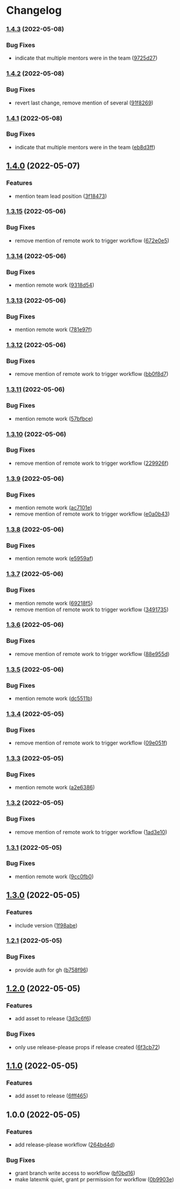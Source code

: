 # Changelog

### [1.4.3](https://github.com/kohanyirobert/cv/compare/v1.4.2...v1.4.3) (2022-05-08)


### Bug Fixes

* indicate that multiple mentors were in the team ([9725d27](https://github.com/kohanyirobert/cv/commit/9725d27401744ea81f5f1a6953775dd4682e9e56))

### [1.4.2](https://github.com/kohanyirobert/cv/compare/v1.4.1...v1.4.2) (2022-05-08)


### Bug Fixes

* revert last change, remove mention of several ([91f8269](https://github.com/kohanyirobert/cv/commit/91f82694079ba6f7383b8d2be643005e20b4bac8))

### [1.4.1](https://github.com/kohanyirobert/cv/compare/v1.4.0...v1.4.1) (2022-05-08)


### Bug Fixes

* indicate that multiple mentors were in the team ([eb8d3ff](https://github.com/kohanyirobert/cv/commit/eb8d3ffb26cc8497ddaed0286cf888cb324880bd))

## [1.4.0](https://github.com/kohanyirobert/cv/compare/v1.3.15...v1.4.0) (2022-05-07)


### Features

* mention team lead position ([3f18473](https://github.com/kohanyirobert/cv/commit/3f18473554e043f36bf799b5bbbec6c5de7d2255))

### [1.3.15](https://github.com/kohanyirobert/cv/compare/v1.3.14...v1.3.15) (2022-05-06)


### Bug Fixes

* remove mention of remote work to trigger workflow ([672e0e5](https://github.com/kohanyirobert/cv/commit/672e0e56e8977c8dca1bbe1736cb1a27efab110c))

### [1.3.14](https://github.com/kohanyirobert/cv/compare/v1.3.13...v1.3.14) (2022-05-06)


### Bug Fixes

* mention remote work ([9318d54](https://github.com/kohanyirobert/cv/commit/9318d541d3252141f67b2d9fd0037d1f75b51ff2))

### [1.3.13](https://github.com/kohanyirobert/cv/compare/v1.3.12...v1.3.13) (2022-05-06)


### Bug Fixes

* mention remote work ([781e97f](https://github.com/kohanyirobert/cv/commit/781e97fbeed9186da5720a60d611f496f0b01b88))

### [1.3.12](https://github.com/kohanyirobert/cv/compare/v1.3.11...v1.3.12) (2022-05-06)


### Bug Fixes

* remove mention of remote work to trigger workflow ([bb0f8d7](https://github.com/kohanyirobert/cv/commit/bb0f8d767942be3ab1d383e10b45a4d349c31ff6))

### [1.3.11](https://github.com/kohanyirobert/cv/compare/v1.3.10...v1.3.11) (2022-05-06)


### Bug Fixes

* mention remote work ([57bfbce](https://github.com/kohanyirobert/cv/commit/57bfbcef3aadc562c64fe3f2cc6ec6148b8ce5d0))

### [1.3.10](https://github.com/kohanyirobert/cv/compare/v1.3.9...v1.3.10) (2022-05-06)


### Bug Fixes

* remove mention of remote work to trigger workflow ([229926f](https://github.com/kohanyirobert/cv/commit/229926f879db5cfab54838730af5f6bc086cff88))

### [1.3.9](https://github.com/kohanyirobert/cv/compare/v1.3.8...v1.3.9) (2022-05-06)


### Bug Fixes

* mention remote work ([ac7101e](https://github.com/kohanyirobert/cv/commit/ac7101e7be0375c46f1d1b3741107e2fd831a5a9))
* remove mention of remote work to trigger workflow ([e0a0b43](https://github.com/kohanyirobert/cv/commit/e0a0b439e2687b72c0776bee57d04b999839736e))

### [1.3.8](https://github.com/kohanyirobert/cv/compare/v1.3.7...v1.3.8) (2022-05-06)


### Bug Fixes

* mention remote work ([e5959af](https://github.com/kohanyirobert/cv/commit/e5959af4cc16284fa525c8370123d8f6b9caef13))

### [1.3.7](https://github.com/kohanyirobert/cv/compare/v1.3.6...v1.3.7) (2022-05-06)


### Bug Fixes

* mention remote work ([69218f5](https://github.com/kohanyirobert/cv/commit/69218f55def6a96b90da26fb4bcee0ec6c33615d))
* remove mention of remote work to trigger workflow ([3491735](https://github.com/kohanyirobert/cv/commit/34917350f589ff8bc300c5212ea6ccd12cd5667f))

### [1.3.6](https://github.com/kohanyirobert/cv/compare/v1.3.5...v1.3.6) (2022-05-06)


### Bug Fixes

* remove mention of remote work to trigger workflow ([88e955d](https://github.com/kohanyirobert/cv/commit/88e955db38fabe6d343db020f16fedbecbef9e7e))

### [1.3.5](https://github.com/kohanyirobert/cv/compare/v1.3.4...v1.3.5) (2022-05-06)


### Bug Fixes

* mention remote work ([dc5511b](https://github.com/kohanyirobert/cv/commit/dc5511b2abf93cf2e425bc5c2865abafc62d82fd))

### [1.3.4](https://github.com/kohanyirobert/cv/compare/v1.3.3...v1.3.4) (2022-05-05)


### Bug Fixes

* remove mention of remote work to trigger workflow ([09e051f](https://github.com/kohanyirobert/cv/commit/09e051f904878f57b688300a51653ded17e283fb))

### [1.3.3](https://github.com/kohanyirobert/cv/compare/v1.3.2...v1.3.3) (2022-05-05)


### Bug Fixes

* mention remote work ([a2e6386](https://github.com/kohanyirobert/cv/commit/a2e6386536f55d9b06b2d67b827884774496ba3b))

### [1.3.2](https://github.com/kohanyirobert/cv/compare/v1.3.1...v1.3.2) (2022-05-05)


### Bug Fixes

* remove mention of remote work to trigger workflow ([1ad3e10](https://github.com/kohanyirobert/cv/commit/1ad3e102d9cb66c8b1150cca50b38d4e67a7d5ad))

### [1.3.1](https://github.com/kohanyirobert/cv/compare/v1.3.0...v1.3.1) (2022-05-05)


### Bug Fixes

* mention remote work ([9cc0fb0](https://github.com/kohanyirobert/cv/commit/9cc0fb00e5b0232f0f7ad03e575e741abbdb21d2))

## [1.3.0](https://github.com/kohanyirobert/cv/compare/v1.2.1...v1.3.0) (2022-05-05)


### Features

* include version ([1f98abe](https://github.com/kohanyirobert/cv/commit/1f98abe023997eec1d525da31fcc04889f3e6b53))

### [1.2.1](https://github.com/kohanyirobert/cv/compare/v1.2.0...v1.2.1) (2022-05-05)


### Bug Fixes

* provide auth for gh ([b758f96](https://github.com/kohanyirobert/cv/commit/b758f966b3b34e826e1dd7d09ba186b3c1d919f9))

## [1.2.0](https://github.com/kohanyirobert/cv/compare/v1.1.0...v1.2.0) (2022-05-05)


### Features

* add asset to release ([3d3c6f6](https://github.com/kohanyirobert/cv/commit/3d3c6f6414d9a8c81e1469bd9683a87310c00841))


### Bug Fixes

* only use release-please props if release created ([6f3cb72](https://github.com/kohanyirobert/cv/commit/6f3cb7213a76c6d2542ed8625710ff62a69fa08d))

## [1.1.0](https://github.com/kohanyirobert/cv/compare/v1.0.0...v1.1.0) (2022-05-05)


### Features

* add asset to release ([6fff465](https://github.com/kohanyirobert/cv/commit/6fff465105ba94c12f7ae9e4df84931675ea3d09))

## 1.0.0 (2022-05-05)


### Features

* add release-please workflow ([264bd4d](https://github.com/kohanyirobert/cv/commit/264bd4d26fad3831c3c85723cb163ab50ab88984))


### Bug Fixes

* grant branch write access to workflow ([bf0bd16](https://github.com/kohanyirobert/cv/commit/bf0bd1608b86e9403cc8672bf02418031df7fb04))
* make latexmk quiet, grant pr permission for workflow ([0b9903e](https://github.com/kohanyirobert/cv/commit/0b9903e6a9b25fd2f8e0cb277ba3656a08f97691))
